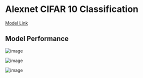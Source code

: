 # Alexnet CIFAR 10 Classification

[Model Link](https://drive.google.com/file/d/14EsipuWqYfFwCCiS11rv_b7TwsQAn_tK/view?usp=drive_link)

## Model Performance

![image](https://github.com/saad0909/Alexnet-Cifar10-Classification/assets/33553848/58a5f508-a96c-4be8-bf62-f8e8566348a4)


![image](https://github.com/saad0909/Alexnet-Cifar10-Classification/assets/33553848/c546ed31-ee23-4093-95b2-c6ec05cd20b5)


![image](https://github.com/saad0909/Alexnet-Cifar10-Classification/assets/33553848/2f8e6a3c-7392-46a3-9734-98c4251206a8)

